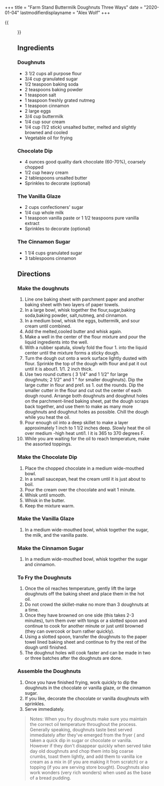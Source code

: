 +++
title = "Farm Stand Buttermilk Doughnuts Three Ways"
date = "2020-01-04"
lastmodifierdisplayname = "Alex Wolf"
+++

{{<figure src="/images/baked_doughnuts.jpg" height="500px">}}

## Ingredients

### Doughnuts

* 3 1/2 cups all purpose flour
* 3/4 cup granulated sugar
* 1/2 teaspoon baking soda
* 2 teaspoons baking powder
* 1 teaspoon salt
* 1 teaspoon freshly grated nutmeg
* 1 teaspoon cinnamon
* 2 large eggs
* 3/4 cup buttermilk
* 1/4 cup sour cream
* 1/4 cup (1/2 stick) unsalted butter, melted and slightly browned and cooled
* Vegetable oil for frying

### Chocolate Dip

* 4 ounces good quality dark chocolate (60-70%), coarsely chopped
* 1/2 cup heavy cream
* 2 tablespoons unsalted butter
* Sprinkles to decorate (optional)

### The Vanilla Glaze

* 2 cups confectioners' sugar
* 1/4 cup whole milk
* 1 teaspoon vanilla paste or 1 1/2 teaspoons pure vanilla extract
* Sprinkles to decorate (optional)

### The Cinnamon Sugar

* 1 1/4 cups granulated sugar
* 3 tablespoons cinnamon

## Directions

### Make the doughnuts

1. Line one baking sheet with parchment paper and another baking sheet with two layers of paper towels.
1. In a large bowl, whisk together the flour,sugar,baking soda,baking powder, salt,nutmeg, and cinnamon.
1. In a medium bowl, whisk the eggs, buttermilk, and sour cream until combined. 
1. Add the melted,cooled butter and whisk again.
1. Make a well in the center of the flour mixture and pour the liquid ingredients into the well.
1. With a rubber spatula, slowly fold the flour 1. into the liquid center until the mixture forms a sticky dough.
1. Turn the dough out onto a work surface lightly dusted with flour.  Sprinkle the top of the dough with flour and pat it out until it is about1.  1/1. 2 inch thick.
1. Use two round cutters ( 3 1/4" and 1 1/2" for large doughnuts; 2 1/2" and 1 " for smaller doughnuts).  Dip the large cutter in flour and pre1. ss 1. out the rounds.  Dip the smaller cutter in the flour and cut out the center of each dough round.  Arrange both doughnuts and doughnut holes on the parchment-lined baking sheet, pat the dough scraps back together, and use them to make as many more doughnuts and doughnut holes as possible.  Chill the dough while you heat the oil.
1. Pour enough oil into a deep skillet to make a layer approximately 1 inch to 1 1/2 inches deep.  Slowly heat the oil over medium -high heat unti1. l it is 365 to 370 degrees F.
1. While you are waiting for the oil to reach temperature, make the assorted toppings.

### Make the Chocolate Dip
1. Place the chopped chocolate in a medium wide-mouthed bowl. 
1. In a small saucepan, heat the cream until it is just about to boil. 
1. Pour the cream over the chocolate and wait 1 minute. 
1. Whisk until smooth. 
1. Whisk in the butter. 
1. Keep the mixture warm.

### Make the Vanilla Glaze

1. In a medium wide-mouthed bowl, whisk together the sugar, the milk, and the vanilla paste.

### Make the Cinnamon Sugar
1. In a medium wide-mouthed bowl, whisk together the sugar and cinnamon.

### To Fry the Doughnuts

1. Once the oil reaches temperature, gently lift the large doughnuts off the baking sheet and place them in the hot oil. 
1. Do not crowd the skillet-make no more than 3 doughnuts at a time. 
1. Once they have browned on one side (this takes 2-3 minutes), turn them over with tongs or a slotted spoon and continue to cook for another minute or just until browned (they can overcook or burn rather quickly).  
1. Using a slotted spoon, transfer the doughnuts to the paper towel lined baking sheet and continue to fry the rest of the dough until finished.  
1. The doughnut holes will cook faster and can be made in two or three batches after the doughnuts are done.

### Assemble the Doughnuts

1. Once you have finished frying, work quickly to dip the doughnuts in the chocolate or vanilla glaze, or the cinnamon sugar.  
1. If you like, decorate the chocolate or vanilla doughnuts with sprinkles.  
1. Serve immediately.

> Notes: When you fry doughnuts make sure you maintain the correct oil temperature throughout the process.  Generally speaking, doughnuts taste best served immediately after they've emerged from the fryer ( and taken a quick dip in sugar or chocolate or vanilla.  However if they don't disappear quickly when served take day old doughnuts and chop them into big coarse crumbs, toast them lightly, and add them to vanilla ice cream as a mix in (if you are making it from scratch) or a topping (if you are serving store bought). Doughnuts also work wonders (very rich wonders) when used as the base of a bread pudding.